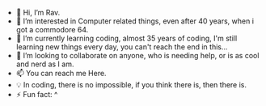 - 👋 Hi, I’m Rav.
- 👀 I’m interested in Computer related things, even after 40 years, when i got a commodore 64.
- 🌱 I’m currently learning coding, almost 35 years of coding, I'm still learning new things every day, you can't reach the end in this...
- 💞️ I’m looking to collaborate on anyone, who is needing help, or is as cool and nerd as I am.
- 📫 You can reach me Here.
- 💡 In coding, there is no impossible, if you think there is, then there is.
- ⚡ Fun fact: ^

<!---
Ravenis1/Ravenis1 is a ✨ special ✨ repository because its `README.md` (this file) appears on your GitHub profile.
You can click the Preview link to take a look at your changes.
--->
